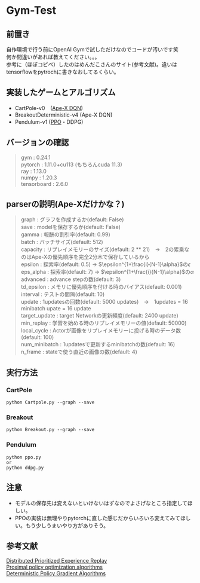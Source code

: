 # Gym-Test

## 前置き
自作環境で行う前にOpenAI Gymで試しただけなのでコードが汚いです笑  
何か間違いがあれば教えてください。。。  
参考に（ほぼコピペ）したのはめんだこさんのサイト(参考文献)。違いはtensorflowをpytrochに書きなおしてるくらい。

## 実装したゲームとアルゴリズム
* CartPole-v0　([Ape-X DQN][1])
* BreakoutDeterministic-v4 (Ape-X DQN)
* Pendulum-v1 ([PPO][2]・DDPG)

## バージョンの確認
> gym : 0.24.1   
> pytorch : 1.11.0+cu113 (もちろんcuda 11.3)  
> ray : 1.13.0  
> numpy : 1.20.3  
> tensorboard : 2.6.0  

## parserの説明(Ape-Xだけかな？)
> graph : グラフを作成するか(default: False)  
> save : modelを保存するか(default: False)  
> gamma : 報酬の割引率(default: 0.99)  
> batch : バッチサイズ(default: 512)  
> capacity : リプレイメモリーのサイズ(default: 2 ** 21)　→　2の累乗なのはApe-Xの優先順序を完全2分木で保存しているから  
> epsilon : 探索率(default: 0.5) → $\epsilon^{1+\frac{i}{N-1}\alpha}$の$\epsilon$  
> eps_alpha : 探索率(default: 7) → $\epsilon^{1+\frac{i}{N-1}\alpha}$の$\alpha$  
> advanced : advance stepの数(default: 3)  
> td_epsilon : メモリに優先順序を付ける時のバイアス(default: 0.001)  
> interval : テストの間隔(default: 10)  
> update : 1updatesの回数(default: 5000 updates)　→　1updates = 16 minibatch upate = 16 update  
> target_update : target Networkの更新頻度(default: 2400 update)  
> min_replay : 学習を始める時のリプレイメモリーの値(default: 50000)  
> local_cycle : Actorが画像をリプレイメモリーに投げる時のデータ数(default: 100)  
> num_minibatch : 1updatesで更新するminibatchの数(default: 16)  
> n_frame : stateで使う直近の画像の数(default: 4)    

## 実行方法
### CartPole
```
python Cartpole.py --graph --save
```
### Breakout
```
python Breakout.py --graph --save
```
### Pendulum
```
python ppo.py
or
python ddpg.py
```

## 注意
* モデルの保存先は変えないといけないはずなのでよさげなところ指定してほしい。  
* PPOの実装は無理やりpytorchに直した感じだからいろいろ変えてみてほしい。もう少しうまいやり方がありそう。

## 参考文献
[Distributed Prioritized Experience Replay][3]  
[Proximal policy optimization algorithms][4]  
[Deterministic Policy Gradient Algorithms][5]  

[1]:https://horomary.hatenablog.com/entry/2021/03/02/235512
[2]:https://horomary.hatenablog.com/entry/2020/10/22/234207
[3]:https://arxiv.org/abs/1803.00933
[4]:https://arxiv.org/abs/1707.06347
[5]:http://proceedings.mlr.press/v32/silver14.html
